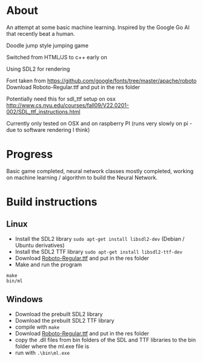 # About

An attempt at some basic machine learning. Inspired by the Google Go AI that recently beat a human.

Doodle jump style jumping game

Switched from HTML/JS to c++ early on

Using SDL2 for rendering

Font taken from https://github.com/google/fonts/tree/master/apache/roboto
Download Roboto-Regular.ttf and put in the res folder

Potentially need this for sdl_ttf setup on osx http://www.cs.nyu.edu/courses/fall09/V22.0201-002/SDL_ttf_instructions.html

Currently only tested on OSX and on raspberry PI (runs very slowly on pi - due to software rendering I think)

# Progress
Basic game completed, neural network classes mostly completed, working on machine learning / algorithm to build the Neural Network.
# Build instructions
## Linux

* Install the SDL2 library `sudo apt-get install libsdl2-dev` (Debian / Ubuntu derivatives)
* Install the SDL2 TTF library `sudo apt-get install libsdl2-ttf-dev`
* Download [Roboto-Regular.ttf](https://github.com/google/fonts/tree/master/apache/roboto) and put in the res folder
* Make and run the program
```
make
bin/ml
```

## Windows

* Download the prebuilt SDL2 library
* Download the prebuilt SDL2 TTF library
* compile with `make`
* Download [Roboto-Regular.ttf](https://github.com/google/fonts/tree/master/apache/roboto) and put in the res folder
* copy the .dll files from bin folders of the SDL and TTF libraries to the bin folder where the ml.exe file is
* run with `.\bin\ml.exe`
